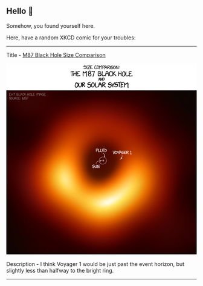 ## Hello 👀

Somehow, you found yourself here.

Here, have a random XKCD comic for your troubles:

-----------------------------------

Title - [M87 Black Hole Size Comparison](https://xkcd.com/2135)

![M87 Black Hole Size Comparison](./random_comic.png)

Description - I think Voyager 1 would be just past the event horizon, but slightly less than halfway to the bright ring.

-----------------------------------